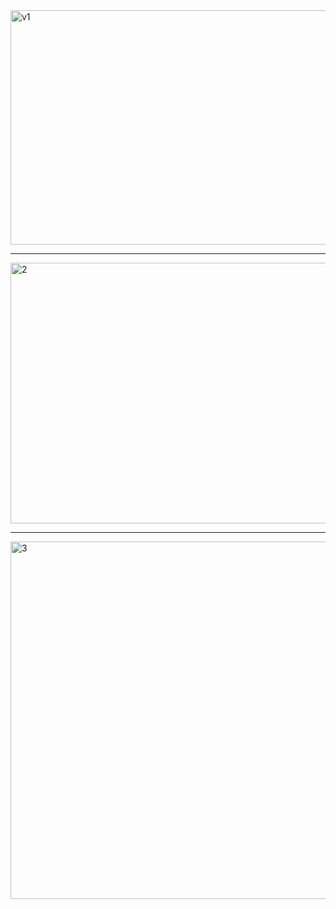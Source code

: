<img width="748" height="375" alt="v1" src="https://github.com/user-attachments/assets/ca86d6cb-66c5-433e-a4cd-ea9ea978c4e3" />

---
<img width="785" height="417" alt="2" src="https://github.com/user-attachments/assets/55c1731c-6df7-4b33-9440-79b5f3e8dca8" />

---
<img width="818" height="572" alt="3" src="https://github.com/user-attachments/assets/acdb67fe-fce2-486c-8904-123cdc7a823a" />






